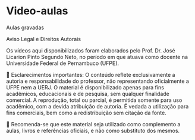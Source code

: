 # Video-aulas
Aulas gravadas

Aviso Legal e Direitos Autorais

Os vídeos aqui disponibilizados foram elaborados pelo Prof. Dr. José Licarion Pinto Segundo Neto, no período em que atuava como docente na Universidade Federal de Pernambuco (UFPE).

📌 Esclarecimentos importantes:
O conteúdo reflete exclusivamente a autoria e responsabilidade do professor, não representando oficialmente a UFPE nem a UERJ.
O material é disponibilizado apenas para fins acadêmicos, educacionais e de pesquisa, sem qualquer finalidade comercial.
A reprodução, total ou parcial, é permitida somente para uso acadêmico, com a devida atribuição de autoria.
É vedada a utilização para fins comerciais, bem como a redistribuição sem citação da fonte.

📖 Recomenda-se que este material seja utilizado como complemento a aulas, livros e referências oficiais, e não como substituto dos mesmos.



